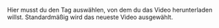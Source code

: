 Hier musst du den Tag auswählen, von dem du das Video herunterladen willst. Standardmäßig wird das neueste Video ausgewählt.